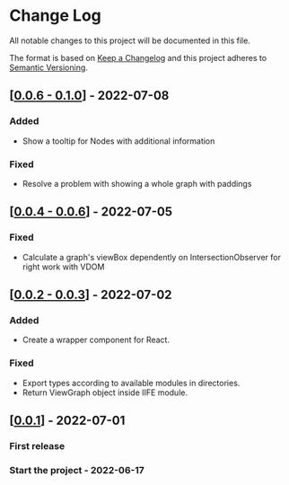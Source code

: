 # Change Log

All notable changes to this project will be documented in this file.

The format is based on [Keep a Changelog](http://keepachangelog.com/)
and this project adheres to [Semantic Versioning](http://semver.org/).

<!-- ## [X.Y.Z] - YYYY-MM-DD -->

<!-- ### Added -->
<!-- ### Changed -->
<!-- ### Deprecated -->
<!-- ### Removed -->
<!-- ### Fixed -->
<!-- ### Security -->

<!-- ## Unreleased -->


## [[0.0.6 - 0.1.0](https://github.com/sumbad/view-graph/releases/tag/v0.0.1)] - 2022-07-08

### Added
  - Show a tooltip for Nodes with additional information

### Fixed
  - Resolve a problem with showing a whole graph with paddings


## [[0.0.4 - 0.0.6](https://github.com/sumbad/view-graph/releases/tag/v0.0.6)] - 2022-07-05

### Fixed
  - Calculate a graph's viewBox dependently on IntersectionObserver for right work with VDOM


## [[0.0.2 - 0.0.3](https://github.com/sumbad/view-graph/releases/tag/v0.0.3)] - 2022-07-02

### Added
  - Create a wrapper component for React.
### Fixed
  - Export types according to available modules in directories.
  - Return ViewGraph object inside IIFE module.


## [[0.0.1](https://github.com/sumbad/view-graph/releases/tag/v0.0.1)] - 2022-07-01

### First release

### Start the project - 2022-06-17
